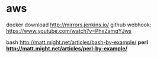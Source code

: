 # aws
docker download
http://mirrors.jenkins.io/
github webhook: https://www.youtube.com/watch?v=PhxZamqYJws

bash 
http://matt.might.net/articles/bash-by-example/ <b>
<b>perl 
  http://matt.might.net/articles/perl-by-example/ <b>
  
